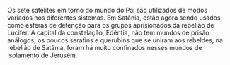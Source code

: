 ﻿Os sete satélites em torno do mundo do Pai são utilizados de modos variados nos diferentes sistemas. Em Satânia, estão agora sendo usados como esferas de detenção para os grupos aprisionados da rebelião de Lúcifer. A capital da constelação, Edêntia, não tem mundos de prisão análogos; os poucos serafins e querubins que se uniram aos rebeldes, na rebelião de Satânia, foram há muito confinados nesses mundos de isolamento de Jerusém.